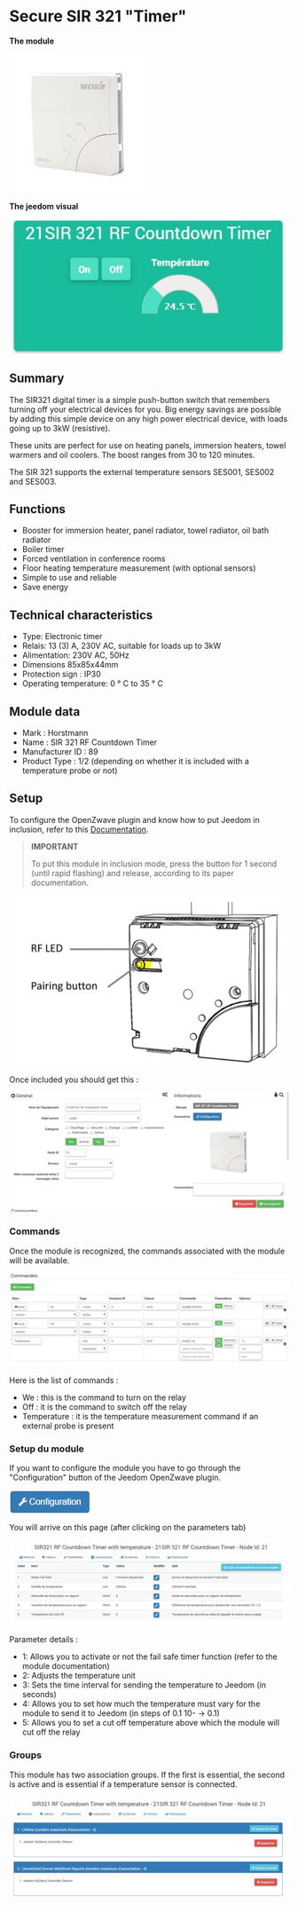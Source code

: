 # Secure SIR 321 "Timer"

**The module**

![module](images/secure.sir321/module.jpg)

**The jeedom visual**

![vuedefaut1](images/secure.sir321/vuedefaut1.jpg)

## Summary

The SIR321 digital timer is a simple push-button switch that remembers turning off your electrical devices for you. Big energy savings are possible by adding this simple device on any high power electrical device, with loads going up to 3kW (resistive).

These units are perfect for use on heating panels, immersion heaters, towel warmers and oil coolers. The boost ranges from 30 to 120 minutes.

The SIR 321 supports the external temperature sensors SES001, SES002 and SES003.

## Functions

-   Booster for immersion heater, panel radiator, towel radiator, oil bath radiator
-   Boiler timer
-   Forced ventilation in conference rooms
-   Floor heating temperature measurement (with optional sensors)
-   Simple to use and reliable
-   Save energy

## Technical characteristics

-   Type: Electronic timer
-   Relais: 13 (3) A, 230V AC, suitable for loads up to 3kW
-   Alimentation: 230V AC, 50Hz
-   Dimensions 85x85x44mm
-   Protection sign : IP30
-   Operating temperature: 0 ° C to 35 ° C

## Module data

-   Mark : Horstmann
-   Name : SIR 321 RF Countdown Timer
-   Manufacturer ID : 89
-   Product Type : 1/2 (depending on whether it is included with a temperature probe or not)

## Setup

To configure the OpenZwave plugin and know how to put Jeedom in inclusion, refer to this [Documentation](https://doc.jeedom.com/en_US/plugins/automation%20protocol/openzwave/).
> **IMPORTANT**
>
> To put this module in inclusion mode, press the button for 1 second (until rapid flashing) and release, according to its paper documentation.

![inclusion](images/secure.sir321/inclusion.jpg)

Once included you should get this :

![Plugin Zwave](images/secure.sir321/information.jpg)

### Commands

Once the module is recognized, the commands associated with the module will be available.

![Commands](images/secure.sir321/commandes.jpg)

Here is the list of commands :

-   We : this is the command to turn on the relay
-   Off : it is the command to switch off the relay
-   Temperature : it is the temperature measurement command if an external probe is present

### Setup du module

If you want to configure the module you have to go through the "Configuration" button of the Jeedom OpenZwave plugin.

![Setup plugin Zwave](images/plugin/bouton_configuration.jpg)

You will arrive on this page (after clicking on the parameters tab)

![Config1](images/secure.sir321/config1.jpg)

Parameter details :

-   1: Allows you to activate or not the fail safe timer function (refer to the module documentation)
-   2: Adjusts the temperature unit
-   3: Sets the time interval for sending the temperature to Jeedom (in seconds)
-   4: Allows you to set how much the temperature must vary for the module to send it to Jeedom (in steps of 0.1 10- → 0.1)
-   5: Allows you to set a cut off temperature above which the module will cut off the relay

### Groups

This module has two association groups. If the first is essential, the second is active and is essential if a temperature sensor is connected.

![Groupe](images/secure.sir321/groupe.jpg)
